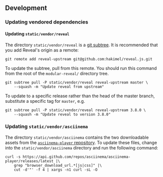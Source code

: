 

## Development

### Updating vendored dependencies

#### Updating `static/vendor/reveal`

The directory `static/vendor/reveal` is a [git subtree](https://manpages.debian.org/testing/git-man/git-subtree.1.en.html). It is recommended that you add Reveal's origin as a remote:

```
git remote add reveal-upstream git@github.com:hakimel/reveal.js.git
```

To update the subtree, pull from this remote. You should run this command from the root of the `modular-reveal/` directory tree.

```
git subtree pull -P static/vendor/reveal reveal-upstream master \
    --squash -m "Update reveal from upstream"
```

To update to a specific release rather than the head of the master branch, substitute a specific tag for `master`, e.g.

```
git subtree pull -P static/vendor/reveal reveal-upstream 3.8.0 \
    --squash -m "Update reveal to version 3.8.0"
```

### Updating `static/vendor/asciinema`

The directory `static/vendor/asciinema` contains the two downloadable assets from the
[`asciinema-player` repository](https://github.com/asciinema/asciinema-player). To update
these files, change into the `static/vendor/asciinema` directory and run the
following command:

```
curl -s https://api.github.com/repos/asciinema/asciinema-player/releases/latest |\
    grep "browser_download_url.*[js|css]" |\
    cut -d'"' -f 4 | xargs -n1 curl -sL -O
```
